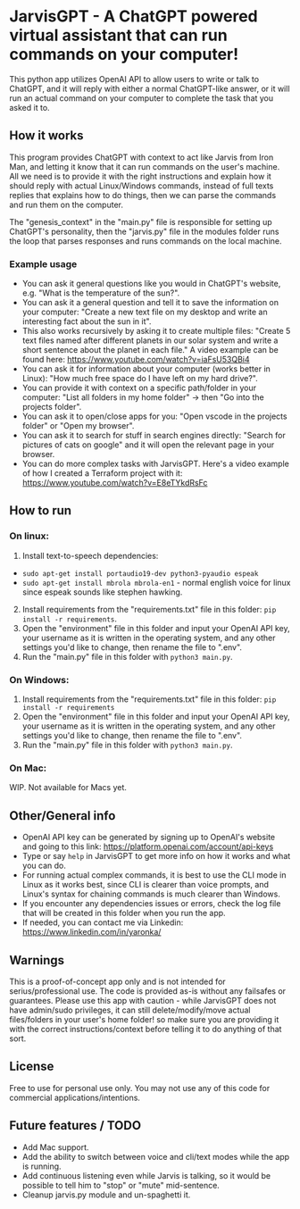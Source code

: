 # JarvisGPT - A ChatGPT powered virtual assistant that can run commands on your computer!

This python app utilizes OpenAI API to allow users to write or talk to ChatGPT, and it will reply with either a normal
ChatGPT-like answer, or it will run an actual command on your computer to complete the task that you asked it to. 

## How it works

This program provides ChatGPT with context to act like Jarvis from Iron Man, and letting it know that it can run commands on the user's machine. 
All we need is to provide it with the right instructions and explain how it should reply with actual Linux/Windows commands, instead of full texts replies that explains how to do things, then we can parse the commands and run them on the computer. 

The "genesis_context" in the "main.py" file is responsible for setting up ChatGPT's personality, then the "jarvis.py" file in the modules folder runs the loop that parses responses and runs commands on the local machine.

### Example usage
- You can ask it general questions like you would in ChatGPT's website, e.g. "What is the temperature of the sun?".
- You can ask it a general question and tell it to save the information on your computer: "Create a new text file on my desktop and write an interesting fact about the sun in it".
- This also works recursively by asking it to create multiple files: "Create 5 text files named after different planets in our solar system and write a short sentence about the planet in each file." A video example can be found here: https://www.youtube.com/watch?v=iaFsU53QBi4
- You can ask it for information about your computer (works better in Linux): "How much free space do I have left on my hard drive?".
- You can provide it with context on a specific path/folder in your computer: "List all folders in my home folder" -> then "Go into the projects folder".
- You can ask it to open/close apps for you: "Open vscode in the projects folder" or "Open my browser".
- You can ask it to search for stuff in search engines directly: "Search for pictures of cats on google" and it will open the relevant page in your browser. 
- You can do more complex tasks with JarvisGPT. Here's a video example of how I created a Terraform project with it: https://www.youtube.com/watch?v=E8eTYkdRsFc


## How to run
### On linux:
1. Install text-to-speech dependencies:
  - `sudo apt-get install portaudio19-dev python3-pyaudio espeak`
  - `sudo apt-get install mbrola mbrola-en1` - normal english voice for linux since espeak sounds like stephen hawking. 
2. Install requirements from the "requirements.txt" file in this folder: `pip install -r requirements`.
3. Open the "environment" file in this folder and input your OpenAI API key, your username as it is written in the operating system, and any other settings you'd like to change, then rename the file to ".env".
4. Run the "main.py" file in this folder with `python3 main.py`.

### On Windows:
1. Install requirements from the "requirements.txt" file in this folder: `pip install -r requirements`
2. Open the "environment" file in this folder and input your OpenAI API key, your username as it is written in the operating system, and any other settings you'd like to change, then rename the file to ".env".
3. Run the "main.py" file in this folder with `python3 main.py`.

### On Mac:
WIP. Not available for Macs yet. 


## Other/General info
- OpenAI API key can be generated by signing up to OpenAI's website and going to this link: https://platform.openai.com/account/api-keys
- Type or say `help` in JarvisGPT to get more info on how it works and what you can do. 
- For running actual complex commands, it is best to use the CLI mode in Linux as it works best, since CLI is clearer than voice prompts, and Linux's syntax for chaining commands is much clearer than Windows.
- If you encounter any dependencies issues or errors, check the log file that will be created in this folder when you run the app.
- If needed, you can contact me via Linkedin: https://www.linkedin.com/in/yaronka/

## Warnings
This is a proof-of-concept app only and is not intended for serius/professional use. The code is provided as-is without any failsafes or guarantees.
Please use this app with caution - while JarvisGPT does not have admin/sudo privileges, it can still delete/modify/move actual files/folders in your user's home folder! so make sure you are providing it with the correct instructions/context before telling it to do anything of that sort. 

## License
Free to use for personal use only. 
You may not use any of this code for commercial applications/intentions.

## Future features / TODO
- Add Mac support.
- Add the ability to switch between voice and cli/text modes while the app is running.
- Add continuous listening even while Jarvis is talking, so it would be possible to tell him to "stop" or "mute" mid-sentence.
- Cleanup jarvis.py module and un-spaghetti it. 
